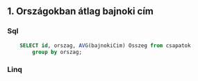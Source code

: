 ## 1. Országokban átlag bajnoki cím
### Sql 
```sql
    SELECT id, orszag, AVG(bajnokiCim) Összeg from csapatok
        group by orszag;
```

### Linq
```cs

```
